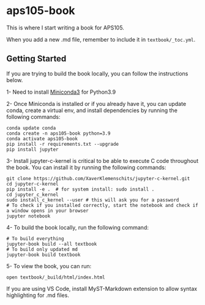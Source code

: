 # aps105-book
This is where I start writing a book for APS105.

When you add a new .md file, remember to include it in `textbook/_toc.yml`.

## Getting Started

If you are trying to build the book locally, you can follow the instructions below.

1- Need to install [Miniconda3](https://docs.conda.io/en/latest/miniconda.html) for Python3.9

2- Once Miniconda is installed or if you already have it, you can update conda, create a virtual env, and install dependencies by running the following commands:

```
conda update conda
conda create -n aps105-book python=3.9
conda activate aps105-book
pip install -r requirements.txt --upgrade
pip install jupyter 
```

3- Install jupyter-c-kernel is critical to be able to execute C code throughout the book. You can install it by running the following commands:

```
git clone https://github.com/XaverKlemenschits/jupyter-c-kernel.git
cd jupyter-c-kernel
pip install -e .  # for system install: sudo install .
cd jupyter_c_kernel 
sudo install_c_kernel --user # this will ask you for a password
# To check if you installed correctly, start the notebook and check if a window opens in your browser
jupyter notebook
```

4- To build the book locally, run the following command:

```
# To build everything
jupyter-book build --all textbook 
# To build only updated md
jupyter-book build textbook
```

5- To view the book, you can run:

```open textbook/_build/html/index.html```

If you are using VS Code, install MyST-Markdown extension to allow syntax highlighting for .md files.



